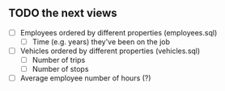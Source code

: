 ## TODO the next views

- [ ] Employees ordered by different properties (employees.sql)
    - [ ] Time (e.g. years) they've been on the job
- [ ] Vehicles ordered by different properties (vehicles.sql)
    - [ ] Number of trips
    - [ ] Number of stops
- [ ] Average employee number of hours (?)